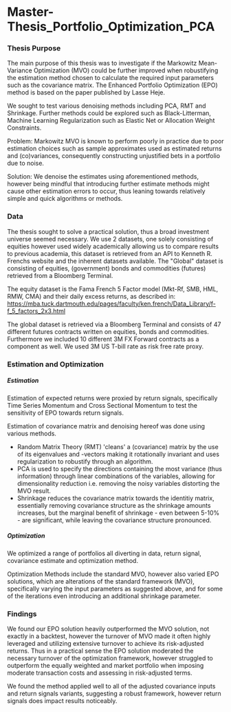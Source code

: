 # Master-Thesis_Portfolio_Optimization_PCA


### Thesis Purpose

The main purpose of this thesis was to investigate if the Markowitz Mean-Variance Optimization (MVO) could be further improved when robustifying the estimation method chosen to calculate the required input parameters such as the covariance matrix. The Enhanced Portfolio Optimization (EPO) method is based on the paper published by Lasse Heje.

We sought to test various denoising methods including PCA, RMT and Shrinkage. Further methods could be explored such as Black-Litterman, Machine Learning Regularization such as Elastic Net or Allocation Weight Constraints.

Problem: Markowitz MVO is known to perform poorly in practice due to poor estimation choices such as sample approximates used as estimated returns and (co)variances, consequently constructing unjustified bets in a portfolio due to noise. 

Solution: We denoise the estimates using aforementioned methods, however being mindful that introducing further estimate methods might cause other estimation errors to occur, thus leaning towards relatively simple and quick algorithms or methods.

### Data

The thesis sought to solve a practical solution, thus a broad investment universe seemed necessary.
We use 2 datasets, one solely consisting of equities however used widely academically allowing us to compare results to previous academia, this dataset is retrieved from an API to Kenneth R. Frenchs website and the inherent datasets available. The "Global" dataset is consisting of equities, (government) bonds and commodities (futures) retrieved from a Bloomberg Terminal.

The equity dataset is the Fama French 5 Factor model (Mkt-Rf, SMB, HML, RMW, CMA) and their daily excess returns, as described in: https://mba.tuck.dartmouth.edu/pages/faculty/ken.french/Data_Library/f-f_5_factors_2x3.html

The global dataset is retrieved via a Bloomberg Terminal and consists of 47 different futures contracts written on equities, bonds and commodities. Furthermore we included 10 different 3M FX Forward contracts as a component as well. We used 3M US T-bill rate as risk free rate proxy.

### Estimation and Optimization 

##### Estimation
Estimation of expected returns were proxied by return signals, specifically Time Series Momentum and Cross Sectional Momentum to test the sensitivity of EPO towards return signals.

Estimation of covariance matrix and denoising hereof was done using various methods.
- Random Matrix Theory (RMT) 'cleans' a (covariance) matrix by the use of its eigenvalues and -vectors making it rotationally invariant and uses regularization to robustify through an algorithm.
- PCA is used to specify the directions containing the most variance (thus information) through linear combinations of the variables, allowing for dimensionality reduction i.e. removing the noisy variables distorting the MVO result.
- Shrinkage reduces the covariance matrix towards the identitiy matrix, essentially removing covariance structure as the shrinkage amounts increases, but the marginal benefit of shrinkage - even between 5-10% - are significant, while leaving the covariance structure pronounced.

##### Optimization
We optimized a range of portfolios all diverting in data, return signal, covariance estimate and optimization method.

Optimization Methods include the standard MVO, however also varied EPO solutions, which are alterations of the standard framework (MVO), specifically varying the input parameters as suggested above, and for some of the iterations even introducing an additional shrinkage parameter. 


### Findings

We found our EPO solution heavily outperformed the MVO solution, not exactly in a backtest, however the turnover of MVO made it often highly leveraged and utilizing extensive turnover to achieve its risk-adjusted returns. Thus in a practical sense the EPO solution moderated the necessary turnover of the optimization framework, however struggled to outperform the equally weighted and market portfolio when imposing moderate transaction costs and assessing in risk-adjusted terms.

We found the method applied well to all of the adjusted covariance inputs and return signals variants, suggesting a robust framework, however return signals does impact results noticeably.


